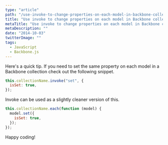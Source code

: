 ```yaml
---
type: "article"
path: "/use-invoke-to-change-properties-on-each-model-in-backbone-collection"
title: "Use invoke to change properties on each model in Backbone collection"
metaTitle: "Use invoke to change properties on each model in Backbone collection"
metaDescription: ""
date: "2014-10-03"
twitterImage: ""
tags:
  - JavaScript
  - Backbone.js
---
```


Here's a quick tip. If you need to set the same property on each model in a Backbone collection check out the following snippet.

```js
this.collectionName.invoke("set", {
  isSet: true,
});
```

Invoke can be used as a slightly cleaner version of this.

```js
this.collectionName.each(function (model) {
  model.set({
    isSet: true,
  });
});
```

Happy coding!
